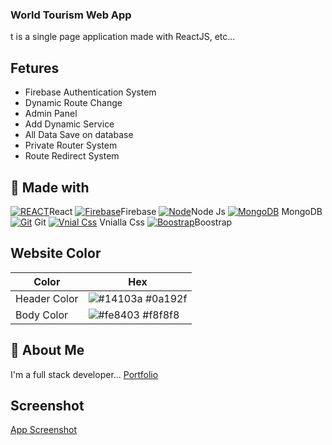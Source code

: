 ### World Tourism Web App

t is a single page application made with ReactJS, etc...
  
## Fetures

- Firebase Authentication System
- Dynamic Route Change
- Admin Panel
- Add Dynamic Service
- All Data Save on database
- Private Router System
- Route Redirect System


## 🔗 Made with
[![REACT](https://i.ibb.co/BBYs15K/react.png)](https://react.com/)React
[![Firebase](https://i.ibb.co/D5rCFdq/firebase.png)](https://www.linkedin.com/)Firebase
[![Node](https://i.ibb.co/nwNmMB6/node.png)](https://firebase.com/)Node Js
[![MongoDB](https://i.ibb.co/61KkrpZ/mongodb.png)](https://react.com/) MongoDB
[![Git](https://i.ibb.co/VBd4fqY/git.png)](https://www.linkedin.com/) Git 
[![Vnial Css](https://i.ibb.co/FVxCgYZ/css.png)](https://www.linkedin.com/) Vnialla Css
[![Boostrap](https://i.ibb.co/TvhLX98/bootstrap.png)](https://www.linkedin.com/)Boostrap

## Website Color

| Color             | Hex                                                                |
| ----------------- | ------------------------------------------------------------------ |
| Header Color | ![#14103a](https://via.placeholder.com/10/14103a?text=+) #0a192f |
| Body Color | ![#fe8403](https://via.placeholder.com/10/fe8403?text=+) #f8f8f8 |



## 🚀 About Me
I'm a full stack developer...
 [Portfolio](https://siffahim.github.io/developer-portfolio/)


## Screenshot

[App Screenshot](https://i.ibb.co/6YR8n4W/Tourism.png)

